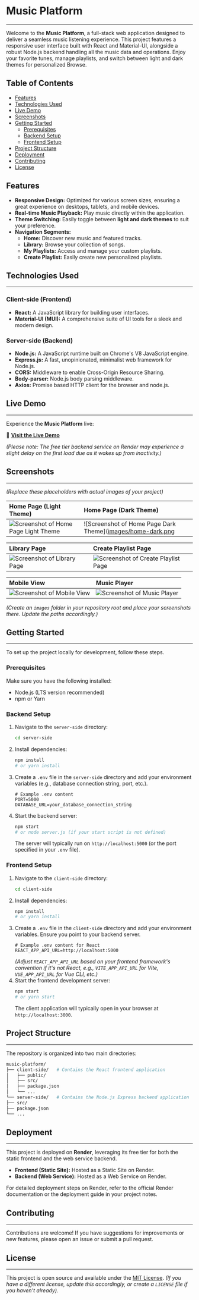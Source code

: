 # Music Platform

---

Welcome to the **Music Platform**, a full-stack web application designed to deliver a seamless music listening experience. This project features a responsive user interface built with React and Material-UI, alongside a robust Node.js backend handling all the music data and operations. Enjoy your favorite tunes, manage playlists, and switch between light and dark themes for personalized Browse.

## Table of Contents

* [Features](#features)
* [Technologies Used](#technologies-used)
* [Live Demo](#live-demo)
* [Screenshots](#screenshots)
* [Getting Started](#getting-started)
    * [Prerequisites](#prerequisites)
    * [Backend Setup](#backend-setup)
    * [Frontend Setup](#frontend-setup)
* [Project Structure](#project-structure)
* [Deployment](#deployment)
* [Contributing](#contributing)
* [License](#license)

## Features

* **Responsive Design:** Optimized for various screen sizes, ensuring a great experience on desktops, tablets, and mobile devices.
* **Real-time Music Playback:** Play music directly within the application.
* **Theme Switching:** Easily toggle between **light and dark themes** to suit your preference.
* **Navigation Segments:**
    * **Home:** Discover new music and featured tracks.
    * **Library:** Browse your collection of songs.
    * **My Playlists:** Access and manage your custom playlists.
    * **Create Playlist:** Easily create new personalized playlists.

## Technologies Used

---

### Client-side (Frontend)

* **React:** A JavaScript library for building user interfaces.
* **Material-UI (MUI):** A comprehensive suite of UI tools for a sleek and modern design.

### Server-side (Backend)

* **Node.js:** A JavaScript runtime built on Chrome's V8 JavaScript engine.
* **Express.js:** A fast, unopinionated, minimalist web framework for Node.js.
* **CORS:** Middleware to enable Cross-Origin Resource Sharing.
* **Body-parser:** Node.js body parsing middleware.
* **Axios:** Promise based HTTP client for the browser and node.js.

## Live Demo

---

Experience the **Music Platform** live:

🔗 [**Visit the Live Demo**](https://music-platform-frontend.onrender.com)

*(Please note: The free tier backend service on Render may experience a slight delay on the first load due as it wakes up from inactivity.)*

## Screenshots

---

*(Replace these placeholders with actual images of your project)*

| Home Page (Light Theme) | Home Page (Dark Theme) |
| :---------------------- | :--------------------- |
| ![Screenshot of Home Page Light Theme](https://raw.githubusercontent.com/Ulyk04/music-platform/main/home-light.jpeg) |![Screenshot of Home Page Dark Theme]([images/home-dark.png](https://raw.githubusercontent.com/Ulyk04/music-platform/main/home-dark.jpeg) |

| Library Page | Create Playlist Page |
| :----------- | :------------------- |
| ![Screenshot of Library Page](https://raw.githubusercontent.com/Ulyk04/music-platform/main/library.jpeg) | ![Screenshot of Create Playlist Page](https://raw.githubusercontent.com/Ulyk04/music-platform/main/playlist.jpeg) |

| Mobile View | Music Player |
| :---------- | :----------- |
| ![Screenshot of Mobile View](https://raw.githubusercontent.com/Ulyk04/music-platform/main/mobile.jpeg) | ![Screenshot of Music Player](https://raw.githubusercontent.com/Ulyk04/music-platform/main/create.jpeg) |

*(Create an `images` folder in your repository root and place your screenshots there. Update the paths accordingly.)*

## Getting Started

---

To set up the project locally for development, follow these steps.

### Prerequisites

Make sure you have the following installed:

* Node.js (LTS version recommended)
* npm or Yarn

### Backend Setup

1.  Navigate to the `server-side` directory:
    ```bash
    cd server-side
    ```
2.  Install dependencies:
    ```bash
    npm install
    # or yarn install
    ```
3.  Create a `.env` file in the `server-side` directory and add your environment variables (e.g., database connection string, port, etc.).
    ```
    # Example .env content
    PORT=5000
    DATABASE_URL=your_database_connection_string
    ```
4.  Start the backend server:
    ```bash
    npm start
    # or node server.js (if your start script is not defined)
    ```
    The server will typically run on `http://localhost:5000` (or the port specified in your `.env` file).

### Frontend Setup

1.  Navigate to the `client-side` directory:
    ```bash
    cd client-side
    ```
2.  Install dependencies:
    ```bash
    npm install
    # or yarn install
    ```
3.  Create a `.env` file in the `client-side` directory and add your environment variables. Ensure you point to your backend server.
    ```
    # Example .env content for React
    REACT_APP_API_URL=http://localhost:5000
    ```
    *(Adjust `REACT_APP_API_URL` based on your frontend framework's convention if it's not React, e.g., `VITE_APP_API_URL` for Vite, `VUE_APP_API_URL` for Vue CLI, etc.)*
4.  Start the frontend development server:
    ```bash
    npm start
    # or yarn start
    ```
    The client application will typically open in your browser at `http://localhost:3000`.

## Project Structure

---

The repository is organized into two main directories:

``` bash
music-platform/
├── client-side/   # Contains the React frontend application
│   ├── public/
│   ├── src/
│   ├── package.json
│   └── ...
└── server-side/   # Contains the Node.js Express backend application
├── src/
├── package.json
└── ...
```

## Deployment

---

This project is deployed on **Render**, leveraging its free tier for both the static frontend and the web service backend.

* **Frontend (Static Site):** Hosted as a Static Site on Render.
* **Backend (Web Service):** Hosted as a Web Service on Render.

For detailed deployment steps on Render, refer to the official Render documentation or the deployment guide in your project notes.

## Contributing

---

Contributions are welcome! If you have suggestions for improvements or new features, please open an issue or submit a pull request.

## License

---

This project is open source and available under the [MIT License](LICENSE). *(If you have a different license, update this accordingly, or create a `LICENSE` file if you haven't already).*

